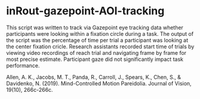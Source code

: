 # inRout-gazepoint-AOI-tracking
This script was written to track via Gazepoint eye tracking data whether participants were looking within a fixation circle during a task. The output of the script was the percentage of time per trial a participant was looking at the center fixation cricle. Research assistants recorded start time of trials by viewing video recordings of reach trial and navigating frame by frame for most precise estimate. Participant gaze did not significantly impact task performance.   

Allen, A. K., Jacobs, M. T., Panda, R., Carroll, J., Spears, K., Chen, S., &amp; Davidenko, N. (2019). Mind-Controlled Motion Pareidolia. Journal of Vision, 19(10), 266c-266c.
